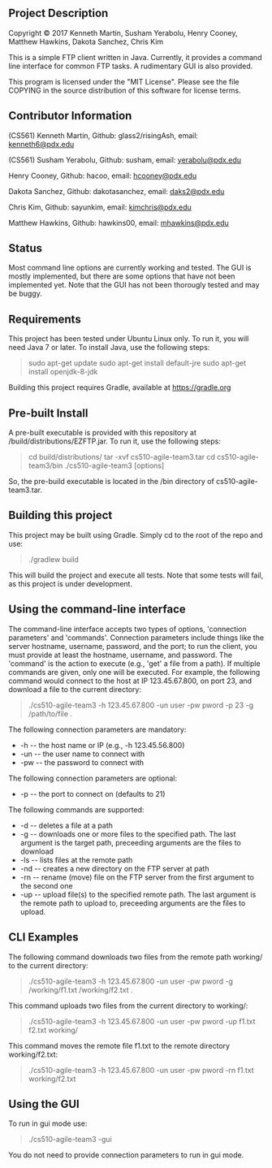 ## Project Description

Copyright © 2017 Kenneth Martin, Susham Yerabolu, Henry Cooney, Matthew Hawkins, Dakota Sanchez, Chris Kim

This is a simple FTP client written in Java. Currently, it provides a command line interface for common FTP tasks. A rudimentary GUI is also provided.

This program is licensed under the "MIT License". Please see the file COPYING in the source distribution of this software for license terms.

## Contributor Information
(CS561) Kenneth Martin, Github: glass2/risingAsh, email: kenneth6@pdx.edu

(CS561) Susham Yerabolu, Github: susham, email: yerabolu@pdx.edu

Henry Cooney, Github: hacoo, email: hcooney@pdx.edu

Dakota Sanchez, Github: dakotasanchez, email: daks2@pdx.edu

Chris Kim, Github: sayunkim, email: kimchris@pdx.edu

Matthew Hawkins, Github: hawkins00, email: mhawkins@pdx.edu


## Status

   Most command line options are currently working and tested. The GUI is mostly implemented, but there are some options that have not been implemented yet.  Note that the GUI has not been thorougly tested and may be buggy.

## Requirements

   This project has been tested under Ubuntu Linux only. To run it, you will need Java 7 or later. To install Java, use the following steps:

   > sudo apt-get update
   > sudo apt-get install default-jre
   > sudo apt-get install openjdk-8-jdk

   Building this project requires Gradle, available at https://gradle.org


## Pre-built Install

   A pre-built executable is provided with this repository at /build/distributions/EZFTP.jar. To run it, use the following steps:

   > cd build/distributions/
   > tar -xvf cs510-agile-team3.tar
   > cd cs510-agile-team3/bin
   > ./cs510-agile-team3 [options]

   So, the pre-build executable is located in the /bin directory of cs510-agile-team3.tar.

## Building this project

   This project may be built using Gradle. Simply cd to the root of the repo and use:

   > ./gradlew build

   This will build the project and execute all tests. Note that some tests will fail, as this project is under development.

## Using the command-line interface

   The command-line interface accepts two types of options, 'connection parameters' and 'commands'. Connection parameters include things like the server hostname, username, password, and the port; to run the client, you must provide at least the hostname, username, and password. The 'command' is the action to execute (e.g., 'get' a file from a path). If multiple commands are given, only one will be executed. For example, the following command would connect to the host at IP 123.45.67.800, on port 23, and download a file to the current directory:

   > ./cs510-agile-team3 -h 123.45.67.800 -un user -pw pword -p 23 -g /path/to/file .

   The following connection parameters are mandatory:
   
   - -h -- the host name or IP (e.g., -h 123.45.56.800)
   - -un -- the user name to connect with
   - -pw -- the password to connect with

   The following connection parameters are optional:
   - -p -- the port to connect on (defaults to 21)

   The following commands are supported:
   
   - -d -- deletes a file at a path
   - -g -- downloads one or more files to the specified path. The last argument is the target path, preceeding arguments are the files to download
   - -ls -- lists files at the remote path
   - -nd -- creates a new directory on the FTP server at path
   - -rn -- rename (move) file on the FTP server from the first argument to the second one
   - -up -- upload file(s) to the specified remote path. The last argument is the remote path to upload to, preceeding arguments are the files to upload.

## CLI Examples

   The following command downloads two files from the remote path working/ to the current directory:

   > ./cs510-agile-team3 -h 123.45.67.800 -un user -pw pword -g /working/f1.txt /working/f2.txt .

   This command uploads two files from the current directory to working/:

   > ./cs510-agile-team3 -h 123.45.67.800 -un user -pw pword -up f1.txt f2.txt working/

   This command moves the remote file f1.txt to the remote directory working/f2.txt:

   > ./cs510-agile-team3 -h 123.45.67.800 -un user -pw pword -rn f1.txt working/f2.txt


## Using the GUI

   To run in gui mode use:

   > ./cs510-agile-team3 -gui

   You do not need to provide connection parameters to run in gui mode.

